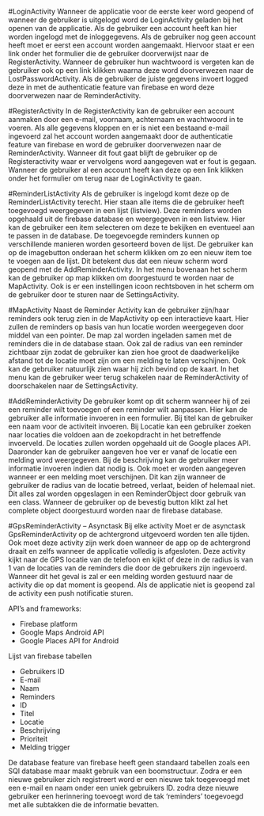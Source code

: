 #LoginActivity
Wanneer de applicatie voor de eerste keer word geopend of wanneer de gebruiker is uitgelogd word de LoginActivity geladen bij het openen van de applicatie. Als de gebruiker een account heeft kan hier worden ingelogd met de inloggegevens. Als de gebruiker nog geen account heeft moet er eerst een account worden aangemaakt. Hiervoor staat er een link onder het formulier die de gebruiker doorverwijst naar de RegisterActivity. Wanneer de gebruiker hun wachtwoord is vergeten kan de gebruiker ook op een link klikken waarna deze word doorverwezen naar de LostPasswordActivity. Als de gebruiker de juiste gegevens invoert logged deze in met de authenticatie feature van firebase en word deze doorverwezen naar de ReminderActivity.

#RegisterActivity
In de RegisterActivity kan de gebruiker een account aanmaken door een e-mail, voornaam, achternaam en wachtwoord in te voeren.  Als alle gegevens kloppen en er is niet een bestaand e-mail ingevoerd zal het account worden aangemaakt door de authenticatie feature van firebase en word de gebruiker doorverwezen naar de ReminderActivity. Wanneer dit fout gaat blijft de gebruiker op de Registeractivity waar er vervolgens word aangegeven wat er fout is gegaan. Wanneer de gebruiker al een account heeft kan deze op een link klikken onder het formulier om terug naar de LoginActivity te gaan.

#ReminderListActivity
Als de gebruiker is ingelogd komt deze op de ReminderListActivity terecht. Hier staan alle items die de gebruiker heeft toegevoegd weergegeven in een lijst (listview). Deze reminders worden opgehaald uit de firebase database en weergegeven in een listview. Hier kan de gebruiker een item selecteren om deze te bekijken en eventueel aan te passen in de database. De toegevoegde reminders kunnen op verschillende manieren worden gesorteerd boven de lijst. De gebruiker kan op de imagebutton onderaan het scherm klikken om zo een nieuw item toe te voegen aan de lijst. Dit betekent dus dat een nieuw scherm word geopend met de AddReminderActivity. In het menu bovenaan het scherm kan de gebruiker op map klikken om doorgestuurd te worden naar de MapActivity. Ook is er een instellingen icoon rechtsboven in het scherm om de gebruiker door te sturen naar de SettingsActivity.

#MapActivity
Naast de Reminder Activity kan de gebruiker zijn/haar reminders ook terug zien in de MapActivity op een interactieve kaart. Hier zullen de reminders op basis van hun locatie worden weergegeven door middel van een pointer. De map zal worden ingeladen samen met de reminders die in de database staan. Ook zal de radius van een reminder zichtbaar zijn zodat de gebruiker kan zien hoe groot de daadwerkelijke afstand tot de locatie moet zijn om een melding te laten verschijnen. Ook kan de gebruiker natuurlijk zien waar hij zich bevind op de kaart. In het menu kan de gebruiker weer terug schakelen naar de ReminderActivity of doorschakelen naar de SettingsActivity.



#AddReminderActivity
De gebruiker komt op dit scherm wanneer hij of zei een reminder wilt toevoegen of een reminder wilt aanpassen.  Hier kan de gebruiker alle informatie invoeren in een formulier. Bij titel kan de gebruiker een naam voor de activiteit invoeren. Bij Locatie kan een gebruiker zoeken naar locaties die voldoen aan de zoekopdracht in het betreffende invoerveld. De locaties zullen worden opgehaald uit de Google places API. Daaronder kan de gebruiker aangeven hoe ver er vanaf de locatie een melding word weergegeven. Bij de beschrijving kan de gebruiker meer informatie invoeren indien dat nodig is. Ook moet er worden aangegeven wanneer er een melding moet verschijnen. Dit kan zijn wanneer de gebruiker de radius van de locatie betreed, verlaat, beiden of helemaal niet. Dit alles zal worden opgeslagen in een ReminderObject door gebruik van een class. Wanneer de gebruiker op de bevestig button klikt zal het complete object doorgestuurd worden naar de firebase database.

#GpsReminderActivity – Asynctask
Bij elke activity Moet er de asynctask GpsReminderActivity op de achtergrond uitgevoerd worden ten alle tijden. Ook moet deze activity zijn werk doen wanneer de app op de achtergrond draait en zelfs wanneer de applicatie volledig is afgesloten. Deze activity kijkt naar de GPS locatie van de telefoon en kijkt of deze in de radius is van 1 van de locaties van de reminders die door de gebruikers zijn ingevoerd. Wanneer dit het geval is zal er een melding worden gestuurd naar de activity die op dat moment is geopend. Als de applicatie niet is geopend zal de activity een push notificatie sturen. 
 


API’s and frameworks:
*	Firebase platform
*	Google Maps Android API
*	Google Places API for Android

Lijst van firebase tabellen
+	Gebruikers ID
+	E-mail
+	Naam
+	Reminders
+	ID
+	Titel
+	Locatie 
+	Beschrijving
+	Prioriteit
+	Melding trigger 


De database feature van firebase heeft geen standaard tabellen zoals een SQl database maar maakt gebruik van een boomstructuur. Zodra er een nieuwe gebruiker zich registreert word er een nieuwe tak toegevoegd met een e-mail en naam onder een uniek gebruikers ID. zodra deze nieuwe gebruiker een herinnering toevoegt word de tak ‘reminders’ toegevoegd met alle subtakken die de informatie bevatten.
